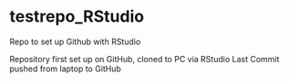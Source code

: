 # testrepo_RStudio
Repo to set up Github with RStudio

Repository first set up on GitHub, cloned to PC via RStudio
Last Commit pushed from laptop to GitHub
